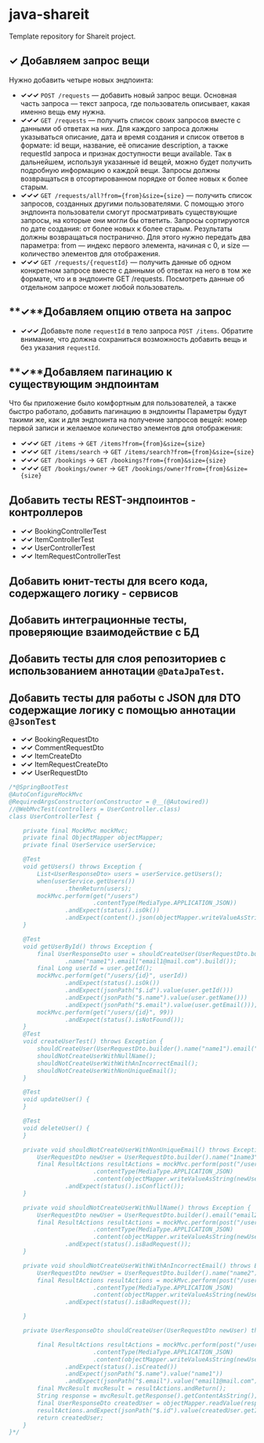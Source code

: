 # java-shareit
Template repository for Shareit project.

## **✓** Добавляем запрос вещи
Нужно добавить четыре новых эндпоинта:
* **✓✓✓** `POST /requests` — добавить новый запрос вещи. Основная часть запроса — текст запроса, где пользователь описывает, какая именно вещь ему нужна.
* **✓✓✓** `GET /requests` — получить список своих запросов вместе с данными об ответах на них. Для каждого запроса должны указываться описание, дата и время создания и список ответов в формате: id вещи, название, её описание description, а также requestId запроса и признак доступности вещи available. Так в дальнейшем, используя указанные id вещей, можно будет получить подробную информацию о каждой вещи. Запросы должны возвращаться в отсортированном порядке от более новых к более старым.
* **✓✓✓** `GET /requests/all?from={from}&size={size}` — получить список запросов, созданных другими пользователями. С помощью этого эндпоинта пользователи смогут просматривать существующие запросы, на которые они могли бы ответить. Запросы сортируются по дате создания: от более новых к более старым. Результаты должны возвращаться постранично. Для этого нужно передать два параметра: from — индекс первого элемента, начиная с 0, и size — количество элементов для отображения.
* **✓✓✓** `GET /requests/{requestId}` — получить данные об одном конкретном запросе вместе с данными об ответах на него в том же формате, что и в эндпоинте GET /requests. Посмотреть данные об отдельном запросе может любой пользователь.
## **✓**Добавляем опцию ответа на запрос
* **✓✓✓** Добавьте поле `requestId` в тело запроса `POST /items`. Обратите внимание, что должна сохраниться возможность добавить вещь и без указания `requestId`.
## **✓**Добавляем пагинацию к существующим эндпоинтам
Что бы приложение было комфортным для пользователей, а также быстро работало, добавить пагинацию в эндпоинты
Параметры будут такими же, как и для эндпоинта на получение запросов вещей: номер первой записи и желаемое количество элементов для отображения:
* **✓✓✓** `GET /items` -> `GET /items?from={from}&size={size}`
* **✓✓✓** `GET /items/search` -> `GET /items/search?from={from}&size={size}`
* **✓✓✓** `GET /bookings` -> `GET /bookings?from={from}&size={size}`
* **✓✓✓** `GET /bookings/owner` -> `GET /bookings/owner?from={from}&size={size}`
## Добавить тесты REST-эндпоинтов  - контроллеров
* **✓✓** BookingControllerTest
* **✓✓** ItemControllerTest
* **✓✓** UserControllerTest
* **✓✓** ItemRequestControllerTest
## Добавить юнит-тесты для всего кода, содержащего логику - сервисов
## Добавить интеграционные тесты, проверяющие взаимодействие с БД
## Добавить тесты для слоя репозиториев с использованием аннотации `@DataJpaTest`.
## Добавить тесты для работы с JSON для DTO содержащие логику с помощью аннотации `@JsonTest`
* **✓✓** BookingRequestDto
* **✓✓** CommentRequestDto
* **✓✓** ItemCreateDto
* **✓✓** ItemRequestCreateDto
* **✓✓** UserRequestDto
```java
/*@SpringBootTest
@AutoConfigureMockMvc
@RequiredArgsConstructor(onConstructor = @__(@Autowired))
//@WebMvcTest(controllers = UserController.class)
class UserControllerTest {

    private final MockMvc mockMvc;
    private final ObjectMapper objectMapper;
    private final UserService userService;

    @Test
    void getUsers() throws Exception {
        List<UserResponseDto> users = userService.getUsers();
        when(userService.getUsers())
                .thenReturn(users);
        mockMvc.perform(get("/users")
                        .contentType(MediaType.APPLICATION_JSON))
                .andExpect(status().isOk())
                .andExpect(content().json(objectMapper.writeValueAsString(users)));
    }

    @Test
    void getUserById() throws Exception {
        final UserResponseDto user = shouldCreateUser(UserRequestDto.builder()
                .name("name1").email("email1@mail.com").build());
        final Long userId = user.getId();
        mockMvc.perform(get("/users/{id}", userId))
                .andExpect(status().isOk())
                .andExpect(jsonPath("$.id").value(user.getId()))
                .andExpect(jsonPath("$.name").value(user.getName()))
                .andExpect(jsonPath("$.email").value(user.getEmail()));
        mockMvc.perform(get("/users/{id}", 99))
                .andExpect(status().isNotFound());
    }
    @Test
    void createUserTest() throws Exception {
        shouldCreateUser(UserRequestDto.builder().name("name1").email("email1@mail.com").build());
        shouldNotCreateUserWithNullName();
        shouldNotCreateUserWithWithAnIncorrectEmail();
        shouldNotCreateUserWithNonUniqueEmail();
    }

    @Test
    void updateUser() {
    }

    @Test
    void deleteUser() {
    }

    private void shouldNotCreateUserWithNonUniqueEmail() throws Exception {
        UserRequestDto newUser = UserRequestDto.builder().name("1name3").email("email1@mail.com").build();
        final ResultActions resultActions = mockMvc.perform(post("/users")
                        .contentType(MediaType.APPLICATION_JSON)
                        .content(objectMapper.writeValueAsString(newUser)))
                .andExpect(status().isConflict());
    }

    private void shouldNotCreateUserWithNullName() throws Exception {
        UserRequestDto newUser = UserRequestDto.builder().email("email2@mail.com").build();
        final ResultActions resultActions = mockMvc.perform(post("/users")
                        .contentType(MediaType.APPLICATION_JSON)
                        .content(objectMapper.writeValueAsString(newUser)))
                .andExpect(status().isBadRequest());
    }

    private void shouldNotCreateUserWithWithAnIncorrectEmail() throws Exception {
        UserRequestDto newUser = UserRequestDto.builder().name("name2").email("email1.mail.com").build();
        final ResultActions resultActions = mockMvc.perform(post("/users")
                        .contentType(MediaType.APPLICATION_JSON)
                        .content(objectMapper.writeValueAsString(newUser)))
                .andExpect(status().isBadRequest());

    }

    private UserResponseDto shouldCreateUser(UserRequestDto newUser) throws Exception {

        final ResultActions resultActions = mockMvc.perform(post("/users")
                        .contentType(MediaType.APPLICATION_JSON)
                        .content(objectMapper.writeValueAsString(newUser)))
                .andExpect(status().isCreated())
                .andExpect(jsonPath("$.name").value("name1"))
                .andExpect(jsonPath("$.email").value("email1@mail.com"));
        final MvcResult mvcResult = resultActions.andReturn();
        String response = mvcResult.getResponse().getContentAsString();
        final UserResponseDto createdUser = objectMapper.readValue(response, UserResponseDto.class);
        resultActions.andExpect(jsonPath("$.id").value(createdUser.getId()));
        return createdUser;
    }
}*/
```
